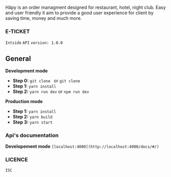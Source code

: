 Hâpy is an order managment designed for restaurant, hotel, night club. Easy and user friendly it aim to provide a good user experience for client by saving time, money and much more.
### E-TICKET
`Intside` `API` `version: 1.0.0` 

## General

**Development mode**

- **Step 0:** `git clone ` or `git clone `
- **Step 1:** `yarn install`
- **Step 2:** `yarn run dev` or `npm run dev`

**Production mode**

- **Step 1:** `yarn install`
- **Step 2:** `yarn build`
- **Step 3:** `yarn start`

### Api's documentation
**Developement mode**
`[localhost:4000](http://localhost:4000/docs/#/)`

### LICENCE
`ISC`


